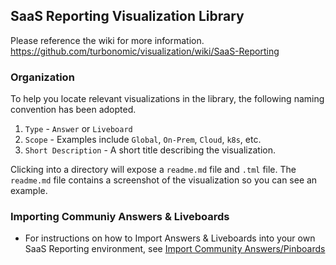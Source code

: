 ## SaaS Reporting Visualization Library
Please reference the wiki for more information.
https://github.com/turbonomic/visualization/wiki/SaaS-Reporting

### Organization
To help you locate relevant visualizations in the library, the following naming convention has been adopted.
1. `Type` - `Answer` or `Liveboard`
2. `Scope` - Examples include `Global`, `On-Prem`, `Cloud`, `k8s`, etc.
3. `Short Description` - A short title describing the visualization.

Clicking into a directory will expose a `readme.md` file and `.tml` file. The `readme.md` file contains a screenshot of the visualization so you can see an example.

### Importing Communiy Answers & Liveboards
- For instructions on how to Import Answers & Liveboards into your own SaaS Reporting environment, see [Import Community Answers/Pinboards](https://github.com/turbonomic/visualization/wiki/SaaS-Reporting-Tutorial-Importing-Answers-Liveboards)

